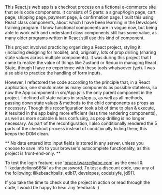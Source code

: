 This React.js web app is a checkout process on a fictional e-commerce site that sells code components. It consists of 5 parts: a signup/login page, cart page, shipping page, payment page, & confirmation page. I built this using React class components, about which I have been learning in the Devslopes training program. I know functional components are in vogue now, but being able to work with and understand class components still has some value, as many older programs written in React still use this kind of component.

This project involved practicing organizing a React project, styling it (including designing for mobile), and, originally, lots of prop drilling (sharing state values across multiple components). It was during this project that I came to realize the value of things like Zustand or Redux in managing React State, though I have no experience with these tools whatsoever (yet). I was also able to practice the handling of form inputs.

However, I refactored the code according to the principle that, in a React application, one should make as many components as possible stateless, so now the App component in src/App.js is the only parent component in the project. I defined all state values in src/App.js, as well as all methods, passing down state values & methods to the child components as props as necessary. Though this reconfiguration took a bit of time to plan & execute, it resulted in the app being more efficient (less time rendering components), as well as more scalable & less confusing, as prop drilling is no longer necessary. As part of the reconfiguration, I also conditionally rendered the 5 parts of the checkout process instead of conditionally hiding them; this keeps the DOM clean.

** No data entered into input fields is stored in any server, unless you choose to save info to your browser's autocomplete functionality, as this project is front-end-only. **

To test the login feature, use 'bruce.twarze@abc.com' as the email & 'Ilikedandelions666#' as the password. To test a discount code, use any of the following: ilikebeachballs, etlb17, devslopes, codeislyfe, jd911.

If you take the time to check out the project in action or read through the code, I would be happy to hear any feedback :)
